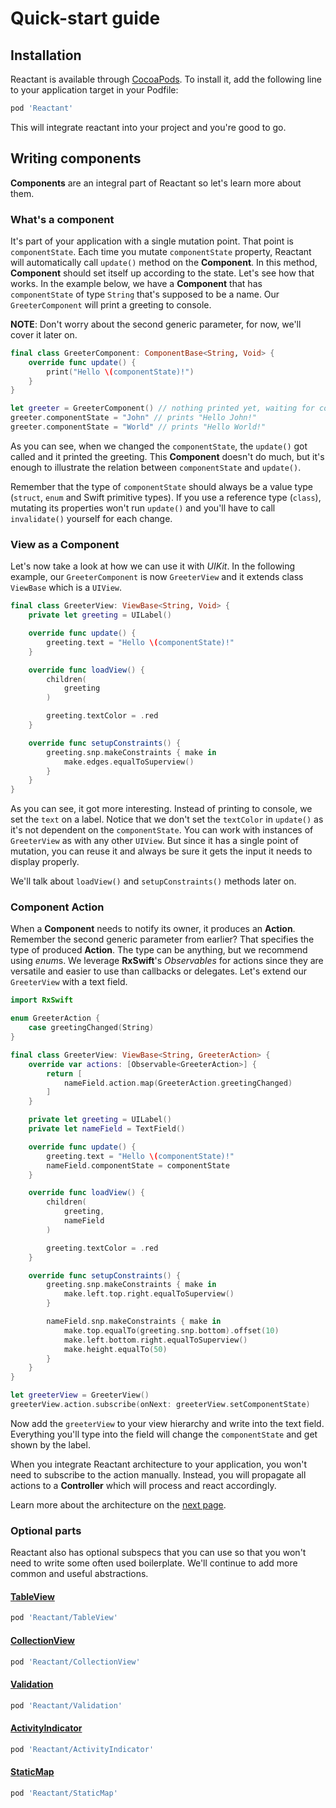 # Quick-start guide

## Installation
Reactant is available through [CocoaPods](http://cocoapods.org). To install it, add the following line to your application target in your Podfile:

```ruby
pod 'Reactant'
```

This will integrate reactant into your project and you're good to go.

## Writing components

**Components** are an integral part of Reactant so let's learn more about them.

### What's a component

It's part of your application with a single mutation point. That point is `componentState`. Each time you mutate `componentState` property, Reactant will automatically call `update()` method on the **Component**. In this method, **Component** should set itself up according to the state. Let's see how that works. In the example below, we have a **Component** that has `componentState` of type `String` that's supposed to be a name. Our `GreeterComponent` will print a greeting to console.

**NOTE**: Don't worry about the second generic parameter, for now, we'll cover it later on.

```swift
final class GreeterComponent: ComponentBase<String, Void> {
    override func update() {
        print("Hello \(componentState)!")
    }
}

let greeter = GreeterComponent() // nothing printed yet, waiting for componentState
greeter.componentState = "John" // prints "Hello John!"
greeter.componentState = "World" // prints "Hello World!"
```

As you can see, when we changed the `componentState`, the `update()` got called and it printed the greeting. This **Component** doesn't do much, but it's enough to illustrate the relation between `componentState` and `update()`.

Remember that the type of `componentState` should always be a value type (`struct`, `enum` and Swift primitive types). If you use a reference type (`class`), mutating its properties won't run `update()` and you'll have to call `invalidate()` yourself for each change.

### View as a Component

Let's now take a look at how we can use it with *UIKit*. In the following example, our `GreeterComponent` is now `GreeterView` and it extends class `ViewBase` which is a `UIView`.

```swift
final class GreeterView: ViewBase<String, Void> {
    private let greeting = UILabel()

    override func update() {
        greeting.text = "Hello \(componentState)!"
    }

    override func loadView() {
        children(
            greeting
        )

        greeting.textColor = .red
    }

    override func setupConstraints() {
        greeting.snp.makeConstraints { make in
            make.edges.equalToSuperview()
        }
    }
}
```

As you can see, it got more interesting. Instead of printing to console, we set the `text` on a label. Notice that we don't set the `textColor` in `update()` as it's not dependent on the `componentState`. You can work with instances of `GreeterView` as with any other `UIView`. But since it has a single point of mutation, you can reuse it and always be sure it gets the input it needs to display properly.

We'll talk about `loadView()` and `setupConstraints()` methods later on.

### Component Action

When a **Component** needs to notify its owner, it produces an **Action**. Remember the second generic parameter from earlier? That specifies the type of produced **Action**. The type can be anything, but we recommend using *enum*s. We leverage **RxSwift**'s *Observables* for actions since they are versatile and easier to use than callbacks or delegates. Let's extend our `GreeterView` with a text field.

```swift
import RxSwift

enum GreeterAction {
    case greetingChanged(String)
}

final class GreeterView: ViewBase<String, GreeterAction> {
    override var actions: [Observable<GreeterAction>] {
        return [
            nameField.action.map(GreeterAction.greetingChanged)
        ]
    }

    private let greeting = UILabel()
    private let nameField = TextField()

    override func update() {
        greeting.text = "Hello \(componentState)!"
        nameField.componentState = componentState
    }

    override func loadView() {
        children(
            greeting,
            nameField
        )

        greeting.textColor = .red
    }

    override func setupConstraints() {
        greeting.snp.makeConstraints { make in
            make.left.top.right.equalToSuperview()
        }

        nameField.snp.makeConstraints { make in
            make.top.equalTo(greeting.snp.bottom).offset(10)
            make.left.bottom.right.equalToSuperview()
            make.height.equalTo(50)
        }
    }
}

let greeterView = GreeterView()
greeterView.action.subscribe(onNext: greeterView.setComponentState)
```

Now add the `greeterView` to your view hierarchy and write into the text field. Everything you'll type into the field will change the `componentState` and get shown by the label.

When you integrate Reactant architecture to your application, you won't need to subscribe to the action manually. Instead, you will propagate all actions to a **Controller** which will process and react accordingly.

Learn more about the architecture on the [next page](./architecture.md).

### Optional parts

Reactant also has optional subspecs that you can use so that you won't need to write some often used boilerplate. We'll continue to add more common and useful abstractions.

#### [TableView](../parts/tableview.md)
```ruby
pod 'Reactant/TableView'
```

#### [CollectionView](../parts/collectionview.md)
```ruby
pod 'Reactant/CollectionView'
```

#### [Validation](../parts/validation.md)
```ruby
pod 'Reactant/Validation'
```

#### [ActivityIndicator](../parts/activityindicator.md)
```ruby
pod 'Reactant/ActivityIndicator'
```

#### [StaticMap](../parts/staticmap.md)
```ruby
pod 'Reactant/StaticMap'
```
